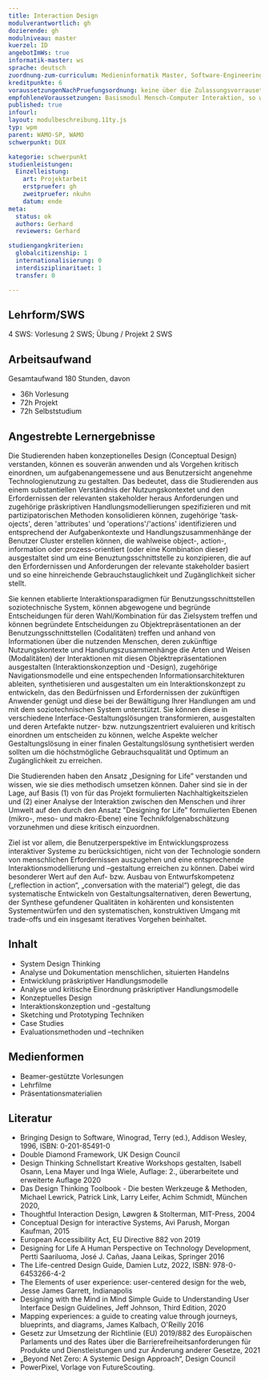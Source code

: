 ```yaml
---
title: Interaction Design
modulverantwortlich: gh
dozierende: gh
modulniveau: master
kuerzel: ID
angebotImWs: true
informatik-master: ws
sprache: deutsch
zuordnung-zum-curriculum: Medieninformatik Master, Software-Engineering Master
kreditpunkte: 6
voraussetzungenNachPruefungsordnung: keine über die Zulassungsvorrausetzungen zum Studium hinausgehenden
empfohleneVoraussetzungen: Basismodul Mensch-Computer Interaktion, so wie durch die GI e.V. publiziert
published: true
infourl: 
layout: modulbeschreibung.11ty.js
typ: wpm
parent: WAMO-SP, WAMO
schwerpunkt: DUX

kategorie: schwerpunkt
studienleistungen:
  Einzelleistung:
    art: Projektarbeit
    erstpruefer: gh
    zweitpruefer: nkuhn
    datum: ende
meta:
  status: ok    
  authors: Gerhard
  reviewers: Gerhard

studiengangkriterien:
  globalcitizenship: 1
  internationalisierung: 0
  interdisziplinaritaet: 1
  transfer: 0

---
```


## Lehrform/SWS
4 SWS: Vorlesung 2 SWS; Übung / Projekt 2 SWS

## Arbeitsaufwand
Gesamtaufwand 180 Stunden, davon
- 36h Vorlesung
- 72h Projekt
- 72h Selbststudium



## Angestrebte Lernergebnisse
Die Studierenden haben konzeptionelles Design (Conceptual Design) verstanden, können es souverän anwenden und als Vorgehen kritisch einordnen, um aufgabenangemessene und aus Benutzersicht angenehme Technologienutzung zu gestalten. Das bedeutet, dass die Studierenden aus einem substantiellen Verständnis der Nutzungskontextet und den Erfordernissen der relevanten stakeholder heraus Anforderungen und zugehörige präskriptiven Handlungsmodellierungen spezifizieren und mit partizipatorischen Methoden konsolidieren können, zugehörige 'task-ojects', deren 'attributes' und 'operations'/'actions' identifizieren und entsprechend der Aufgabenkontexte und Handlungszusammenhänge der Benutzer Cluster erstellen können, die wahlweise object-, action-, information oder prozess-orientiert (oder eine Kombination dieser) ausgestaltet sind um eine Benuztungsschnittstelle zu konzipieren, die auf den Erfordernissen und Anforderungen der relevante stakeholder basiert und so eine hinreichende Gebrauchstauglichkeit und Zugänglichkeit sicher stellt. 

Sie kennen etablierte Interaktionsparadigmen für Benutzungsschnittstellen soziotechnische System, können abgewogene und begründe Entscheidungen für deren Wahl/Kombination für das Zielsystem treffen und können begründete Entscheidungen zu Objektrepräsentationen an der Benutzungsschnittstellen (Codalitäten) treffen und anhand von Informationen über die nutzenden Menschen, deren zukünftige Nutzungskontexte und Handlungszusammenhänge die Arten und Weisen (Modalitäten) der Interaktionen mit diesen Objektrepräsentationen ausgestalten (Interaktionskonzeption und -Design), zugehörige Navigationsmodelle und eine entspechenden Informationsarchitekturen ableiten, synthetisieren und ausgestalten um ein Interaktionskonzept zu entwickeln, das den Bedürfnissen und Erfordernissen der zukünftigen Anwender genügt und diese bei der Bewältigung Ihrer Handlungen am und mit dem soziotechnischen System unterstützt. 
Sie können diese in verschiedene Interface-Gestaltungslösungen transformieren, ausgestalten und deren Artefakte nutzer- bzw. nutzungszentriert evaluieren und kritisch einordnen um entscheiden zu können, welche Aspekte welcher Gestaltungslösung in einer finalen Gestaltungslösung synthetisiert werden sollten um die höchstmögliche Gebrauchsqualität und Optimum an Zugänglichkeit zu erreichen.

Die Studierenden haben den Ansatz „Designing for Life” verstanden und wissen, wie sie dies methodisch umsetzen können. Daher sind sie in der Lage, auf Basis (1) von für das Projekt formulierten Nachhaltigkeitszielen und (2) einer Analyse der Interaktion zwischen den Menschen und ihrer Umwelt auf den durch den Ansatz "Designing for Life" formulierten Ebenen (mikro-, meso- und makro-Ebene) eine Technikfolgenabschätzung vorzunehmen und diese kritisch einzuordnen.

Ziel ist vor allem, die Benutzerperspektive im Entwicklungsprozess interaktiver Systeme zu berücksichtigen, nicht von der Technologie sondern von menschlichen Erfordernissen auszugehen und eine entsprechende Interaktionsmodellierung und –gestaltung erreichen zu können. Dabei wird besonderer Wert auf den Auf- bzw. Ausbau von Entwurfskompetenz („reflection in action“, „conversation with the material“) gelegt, die das systematische Entwickeln von Gestaltungsalternativen, deren Bewertung, der Synthese gefundener Qualitäten in kohärenten und konsistenten Systementwürfen und den systematischen, konstruktiven Umgang mit trade-offs und ein insgesamt iteratives Vorgehen beinhaltet.

## Inhalt
- System Design Thinking
- Analyse und Dokumentation menschlichen, situierten Handelns
- Entwicklung präskriptiver Handlungsmodelle
- Analyse und kritische Einordnung präskriptiver Handlungsmodelle
- Konzeptuelles Design
- Interaktionskonzeption und -gestaltung
- Sketching und Prototyping Techniken
- Case Studies
- Evaluationsmethoden und –techniken

## Medienformen
- Beamer-gestützte Vorlesungen
- Lehrfilme
- Präsentationsmaterialien


## Literatur
- Bringing Design to Software, Winograd, Terry (ed.), Addison Wesley, 1996, ISBN: 0-201-85491-0
- Double Diamond Framework, UK Design Council
- Design Thinking Schnellstart Kreative Workshops gestalten, Isabell Osann, Lena Mayer und Inga Wiele, Auflage: 2., überarbeitete und erweiterte Auflage 2020
- Das Design Thinking Toolbook - Die besten Werkzeuge & Methoden, Michael Lewrick, Patrick Link, Larry Leifer, Achim Schmidt, München 2020,
- Thoughtful Interaction Design, Løwgren & Stolterman, MIT-Press, 2004
- Conceptual Design for interactive Systems, Avi Parush, Morgan Kaufman, 2015
- European Accessibility Act, EU Directive 882 von 2019
- Designing for Life A Human Perspective on Technology Development, Pertti Saariluoma, José J. Cañas, Jaana Leikas, Springer 2016
- The Life-centred Design Guide, Damien Lutz, 2022, ISBN: 978-0-6453266-4-2
- The Elements of user experience: user-centered design for the web, Jesse James Garrett, Indianapolis
- Designing with the Mind in Mind Simple Guide to Understanding User Interface Design Guidelines, Jeff Johnson, Third Edition, 2020
- Mapping experiences: a guide to creating value through journeys, blueprints, and diagrams, James Kalbach, O'Reilly 2016
- Gesetz zur Umsetzung der Richtlinie (EU) 2019/882 des Europäischen Parlaments und des Rates über die Barrierefreiheitsanforderungen für Produkte und Dienstleistungen und zur Änderung anderer Gesetze, 2021
- „Beyond Net Zero: A Systemic Design Approach“, Design Council
- PowerPixel, Vorlage von FutureScouting.
